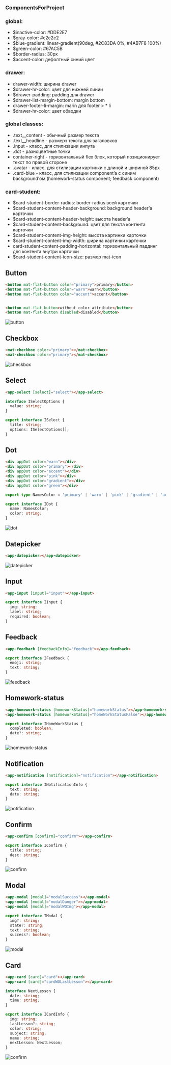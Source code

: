 ### ComponentsForProject
<h3>global: </h3>
<ul>
    <li>$inactive-color: #DDE2E7</li>
    <li>$gray-color: #c2c2c2</li>
    <li>$blue-gradient: linear-gradient(90deg, #2C83DA 0%, #4AB7F8 100%)</li>
    <li>$green-color: #67AC5B</li>
    <li>$border-radius: 30px</li>
    <li>$accent-color: дефолтный синий цвет</li>
</ul>

<h3>drawer: </h3>
<ul>
    <li>drawer-width: ширина drawer</li>
    <li>$drawer-hr-color: цвет для нижней линии</li>
    <li>$drawer-padding: padding для drawer</li>
    <li>$drawer-list-margin-bottom: margin bottom</li>
    <li>drawer-footer-li-margin: marin для footer > * li</li>
    <li>$drawer-hr-color: цвет обводки</li>
</ul>

<h3>global classes: </h3>
<ul>
    <li>.text__content - обычный размер текста</li>
    <li>.text__headline - размерз текста для загаловков</li>
    <li>.input - класс, для стилизации инпута</li>
    <li>.dot - разноцветные точки</li>
    <li>container-right - горизонтальный flex блок, который позиционирует текст по правой стороне </li>
    <li>.avatar - класс, для стилизации картинки с длиной и шириной 85px</li>
    <li>.card-blue - класс, для стилизации component’a с синим background’ом (homework-status component; feedback component)</li>
</ul>

<h3>card-student:</h3>
<ul>
    <li>$card-student-border-radius:  border-radius всей карточки</li>
    <li>$card-student-content-header-background: background header’а карточки</li>
    <li>$card-student-content-header-height: высота header’a</li>
    <li>$card-student-content-background: цвет для текста контента карточки</li>
    <li>$card-student-content-img-height: высота картинки карточки</li>
    <li>$card-student-content-img-width:  ширина картинки карточки</li>
    <li>card-student-content-padding-horizontal: горизонтальный паддинг для контента внутри карточки</li>
    <li>$card-student-content-icon-size: размер mat-icon</li>
</ul>

## Button
~~~html
<button mat-flat-button color="primary">primary</button>
<button mat-flat-button color="warn">warn</button>
<button mat-flat-button color="accent">accent</button>


<button mat-flat-button>without color attribute</button>
<button mat-flat-button disabled>disabled</button>
~~~
![button](./readme-img/button.png)

## Checkbox
~~~html
<mat-checkbox color="primary"></mat-checkbox>
<mat-checkbox color="primary"></mat-checkbox>
~~~
![checkbox](./readme-img/checkbox.png)

## Select
~~~html
<app-select [select]="select"></app-select>
~~~
~~~ts
interface ISelectOptions {
  value: string;
}

export interface ISelect {
  title: string;
  options: ISelectOptions[];
}
~~~

## Dot
~~~html
<div appDot color="warn"></div>
<div appDot color="primary"></div>
<div appDot color="accent"></div>
<div appDot color="pink"></div>
<div appDot color="gradient"></div>
<div appDot color="green"></div>
~~~
~~~ts
export type NamesColor = 'primary' | 'warn' | 'pink' | 'gradient' | 'accent' | 'green';

export interface IDot {
  name: NamesColor;
  color: string;
}
~~~
![dot](./readme-img/dot.png)

## Datepicker
~~~html
<app-datepicker></app-datepicker>
~~~
![datepicker](./readme-img/datepicker.png)

## Input
~~~html
<app-input [input]="input"></app-input>
~~~
~~~ts
export interface IInput {
  img: string;
  label: string;
  required: boolean;
}
~~~

## Feedback
~~~html
<app-feedback [feedbackInfo]="feedback"></app-feedback>
~~~
~~~ts
export interface IFeedback {
  emoji: string;
  text: string;
}
~~~
![feedback](./readme-img/feedback.png)

## Homework-status
~~~html
<app-homework-status [homeworkStatus]="homeworkStatus"></app-homework-status>
<app-homework-status [homeworkStatus]="homeWorkStatusFalse"></app-homework-status>
~~~
~~~ts
export interface IHomeWorkStatus {
  completed: boolean;
  date?: string;
}
~~~
![homework-status](./readme-img/homework-status.png)

## Notification
~~~html
<app-notification [notification]="notification"></app-notification>
~~~
~~~ts
export interface INotificationInfo {
  text: string;
  date: string;
}
~~~
![notification](./readme-img/notification.png)

## Confirm
~~~html
<app-confirm [confirm]="confirm"></app-confirm>
~~~
~~~ts
export interface IConfirm {
  title: string;
  desc: string;
}
~~~
![confirm](./readme-img/confirm.png)

## Modal
~~~html
<app-modal [modal]="modalSuccess"></app-modal>
<app-modal [modal]="modalDanger"></app-modal>
<app-modal [modal]="modalWOImg"></app-modal>
~~~
~~~ts
export interface IModal {
  img?: string;
  state?: string;
  text: string;
  success?: boolean;
}
~~~
![modal](./readme-img/modal.png)

## Card
~~~html
<app-card [card]="card"></app-card>
<app-card [card]="cardWOLastLesson"></app-card>
~~~
~~~ts
interface NextLesson {
  date: string;
  time: string;
}

export interface ICardInfo {
  img: string;
  lastLesson?: string;
  color: string;
  subject: string;
  name: string;
  nextLesson: NextLesson;
}
~~~
![confirm](./readme-img/modal.png)

